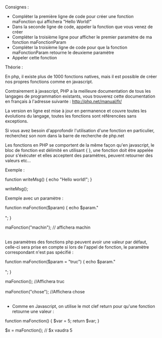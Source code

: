 Consignes :

- Compléter la première ligne de code pour créer une fonction 
maFonction qui affichera "Hello World!"
- Dans la seconde ligne de code, appeler la fonction que vous venez de créer
- Compléter la troisième ligne pour afficher le premier paramètre de ma fonction 
maFonctionParam
- Compléter la troisième ligne de code pour que la fonction maFonctionParam 
retourne le deuxieme paramètre
- Appeler cette fonction



Théorie :

En php, il existe plus de 1000 fonctions natives, 
mais il est possible de créer nos propres fonctions comme en javascript.

Contrairement à javascript, PHP a la meilleure documentation 
de tous les langages de programmation existants, vous trouverez
cette documentation en français à l'adresse suivante : http://php.net/manual/fr/

La version en ligne est mise à jour en permanence et couvre toutes les évolutions 
du langage, toutes les fonctions sont référencées sans exceptions.

Si vous avez besoin d'approfondir l'utilisation d'une fonction en particulier, 
recherchez son nom dans la barre de recherche de php.net


Les fonctions en PHP se comportent de la même façon qu'en javascript, 
le bloc de fonction est délimité en utilisant { },
une fonction doit être appelée pour s'éxécuter et elles acceptent des paramètres, 
peuvent retourner des valeurs etc...

Exemple :

function writeMsg() {
    echo "Hello world!";
}

writeMsg();


Exemple avec un paramètre :

function maFonction($param)
{
    echo $param."<br><br>";
}

maFonction("machin"); // affichera machin<br><br>


Les paramètres des fonctions php peuvent avoir une valeur par défaut, 
celle-ci sera prise en compte si lors de l'appel de fonction, 
le paramètre correspondant n'est pas spécifié :


function maFonction($param = "truc")
{
echo $param."<br><br>";
}

maFonction(); //Affichera truc<br><br>
maFonction("chose"); //Affichera chose<br><br>



- Comme en Javascript, on utilise le mot clef return pour qu'une fonction retourne 
une valeur :

function maFonction()
{
$var = 5;
return $var;
}

$x = maFonction(); // $x vaudra 5




